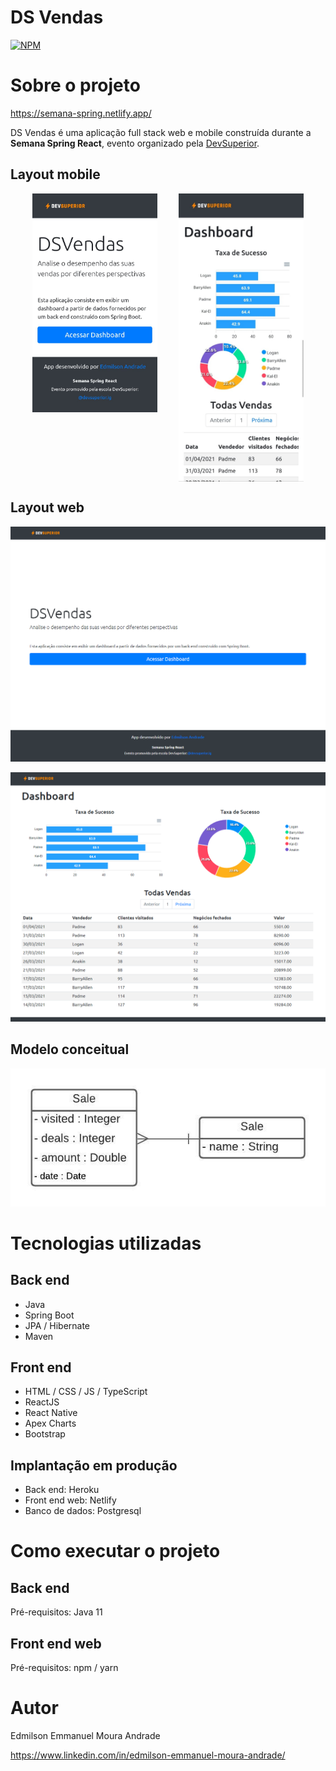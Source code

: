 # DS Vendas
[![NPM](https://img.shields.io/npm/l/react)](https://github.com/EdmilsonEMAndrade/projeto-sds3/blob/master/LICENSE) 

# Sobre o projeto

https://semana-spring.netlify.app/

DS Vendas é uma aplicação full stack web e mobile construída durante a **Semana Spring React**, evento organizado pela [DevSuperior](https://devsuperior.com "Site da DevSuperior").

## Layout mobile
<div style="display:flex; justify-content: space-evenly; align-items: flex-start;">
<img src="https://github.com/EdmilsonEMAndrade/projeto-sds3/blob/master/assets/homeMobile.jpeg" alt="Home Mobile" width="200"/>
<img src="https://github.com/EdmilsonEMAndrade/projeto-sds3/blob/master/assets/dashboardMobile.jpeg" alt="Dashboard Mobile" width="200"/>
</div>
  
## Layout web
![HomeWeb 1](https://github.com/EdmilsonEMAndrade/projeto-sds3/blob/master/assets/homeWeb.PNG)

![Web 2](https://github.com/EdmilsonEMAndrade/projeto-sds3/blob/master/assets/dashboardWeb.PNG)

## Modelo conceitual
![Modelo Conceitual](https://github.com/EdmilsonEMAndrade/projeto-sds3/blob/master/assets/Diagrama%20em%20branco.jpeg)

# Tecnologias utilizadas
## Back end
- Java
- Spring Boot
- JPA / Hibernate
- Maven
## Front end
- HTML / CSS / JS / TypeScript
- ReactJS
- React Native
- Apex Charts
- Bootstrap
## Implantação em produção
- Back end: Heroku
- Front end web: Netlify
- Banco de dados: Postgresql

# Como executar o projeto

## Back end
Pré-requisitos: Java 11

## Front end web
Pré-requisitos: npm / yarn

# Autor
Edmilson Emmanuel Moura Andrade

https://www.linkedin.com/in/edmilson-emmanuel-moura-andrade/
